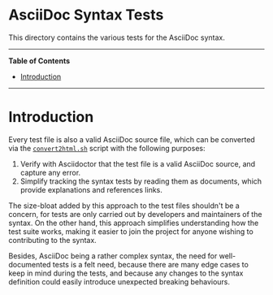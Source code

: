 # AsciiDoc Syntax Tests

This directory contains the various tests for the AsciiDoc syntax.

-----

**Table of Contents**

<!-- MarkdownTOC autolink="true" bracket="round" autoanchor="false" lowercase="only_ascii" uri_encoding="true" levels="1,2,3" -->

- [Introduction](#introduction)

<!-- /MarkdownTOC -->

-----

# Introduction

Every test file is also a valid AsciiDoc source file, which can be converted via the [`convert2html.sh`][conv.sh] script with the following purposes:

1. Verify with Asciidoctor that the test file is a valid AsciiDoc source, and capture any error.
2. Simplify tracking the syntax tests by reading them as documents, which provide explanations and references links.

The size-bloat added by this approach to the test files shouldn't be a concern, for tests are only carried out by developers and maintainers of the syntax.
On the other hand, this approach simplifies understanding how the test suite works, making it easier to join the project for anyone wishing to contributing to the syntax.

Besides, AsciiDoc being a rather complex syntax, the need for well-documented tests is a felt need, because there are many edge cases to keep in mind during the tests, and because any changes to the syntax definition could easily introduce unexpected breaking behaviours.


<!-----------------------------------------------------------------------------
                               REFERENCE LINKS
------------------------------------------------------------------------------>

[conv.sh]: ./convert2html.sh "View script source"


<!-- EOF -->
